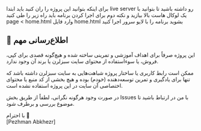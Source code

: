 برای اینکه بتوانید این پروژه را ران کنید باید ابتدا live server رو داشته باشید تا بتوانید با یک لوکال هاست بالا بیازید و نکته دوم برای اجرا کردن برنامه باید راه زیر 
را طی کنید
page < home.html
وارد فایل home.html بشوید برنامه را با لایو سرور اجرا کنید 




## 🔰 اطلاع‌رسانی مهم

این پروژه صرفاً برای اهداف آموزشی و تمرینی ساخته شده و هیچ‌گونه قصدی برای کپی، فروش، یا سوءاستفاده از محتوای سایت سبزلرن یا برند آن وجود ندارد.

ممکن است رابط کاربری یا ساختار پروژه شباهت‌هایی به سایت سبزلرن داشته باشد که تنها برای یادگیری و تمرین توسعه‌دهنده (خودم) بوده و هیچ بخشی از کد منبع یا محتوای اختصاصی آن سایت در این پروژه استفاده نشده است.

در صورت وجود هرگونه نگرانی، لطفاً از طریق بخش Issues با من در ارتباط باشید تا موضوع بررسی و برطرف شود.

با احترام 🙏  
[Pezhman Abkhezr]
